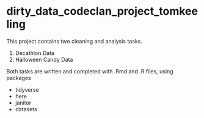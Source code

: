 # dirty_data_codeclan_project_tomkeeling
 
 This project contains two cleaning and analysis tasks. 
 1. Decathlon Data
 2. Halloween Candy Data
 
Both tasks are written and completed with .Rmd and .R files, using packages

 - tidyverse
 - here
 - janitor
 - datasets
